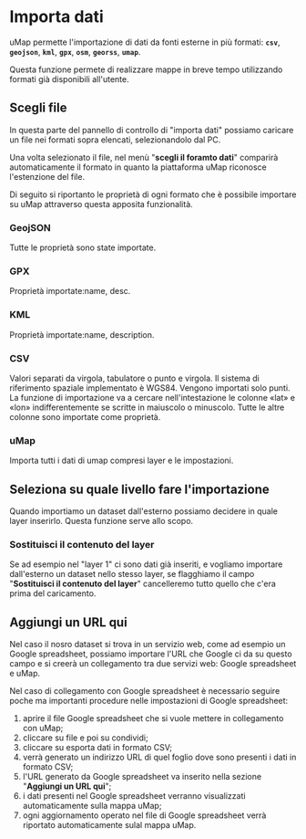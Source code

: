 # Importa dati

uMap permette l'importazione di dati da fonti esterne in più formati:  **`csv`**, **`geojson`**, **`kml`**, **`gpx`**, **`osm`**, **`georss`**, **`umap`**. 

Questa funzione permete di realizzare mappe in breve tempo utilizzando formati già disponibili all'utente.

## Scegli file

In questa parte del pannello di controllo di "importa dati" possiamo caricare un file nei formati sopra elencati, selezionandolo dal PC.

Una volta selezionato il file, nel menù "**scegli il foramto dati**" comparirà automaticamente il formato in quanto la piattaforma uMap riconosce l'estenzione del file.

Di seguito si riportanto le proprietà di ogni formato che è possibile importare su uMap attraverso questa apposita funzionalità.

### GeojSON
Tutte le proprietà sono state importate.

### GPX
Proprietà importate:name, desc.

### KML
Proprietà importate:name, description.

### CSV
Valori separati da virgola, tabulatore o punto e virgola. Il sistema di riferimento spaziale implementato è WGS84. Vengono importati solo punti. La funzione di importazione va a cercare nell'intestazione le colonne «lat» e «lon» indifferentemente se scritte in maiuscolo o minuscolo. Tutte le altre colonne sono importate come proprietà.

### uMap
Importa tutti i dati di umap compresi layer e le impostazioni.


## Seleziona su quale livello fare l'importazione

Quando importiamo un dataset dall'esterno possiamo decidere in quale layer inserirlo. Questa funzione serve allo scopo.

### Sostituisci il contenuto del layer

Se ad esempio nel "layer 1" ci sono dati già inseriti, e vogliamo importare dall'esterno un dataset nello stesso layer, se flagghiamo il campo "**Sostituisci il contenuto del layer**" cancelleremo tutto quello che c'era prima del caricamento.


## Aggiungi un URL qui

Nel caso il nosro dataset si trova in un servizio web, come ad esempio un Google spreadsheet, possiamo importare l'URL che Google ci da su questo campo e si creerà un collegamento tra due servizi web: Google spreadsheet e uMap. 

Nel caso di collegamento con Google spreadsheet è necessario seguire poche ma importanti procedure nelle impostazioni di Google spreadsheet:

   1. aprire il file Google spreadsheet che si vuole mettere in collegamento con uMap;
   2. cliccare su file e poi su condividi;
   3. cliccare su esporta dati in formato CSV;
   4. verrà generato un indirizzo URL di quel foglio dove sono presenti i dati in formato CSV;
   5. l'URL generato da Google spreadsheet va inserito nella sezione "**Aggiungi un URL qui**";
   6. i dati presenti nel Google spreadsheet verranno visualizzati automaticamente sulla mappa uMap;
   7. ogni aggiornamento operato nel file di Google spreadsheet verrà riportato automaticamente sulal mappa uMap.


